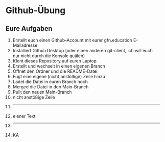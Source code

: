 # Github-Übung

## Eure Aufgaben
1. Erstellt euch einen Github-Account mit eurer gfn.education E-Mailadresse
2. Installiert Github Desktop (oder einen anderen git-client, ich will euch nur nicht durch die Konsole quälen)
3. Klont dieses Repository auf euren Laptop
4. Erstellt und wechselt in einen eigenen Branch
5. Öffnet den Ordner und die README-Datei
6. Fügt eine eigene (nicht anstößige) Zeile hinzu
7. Ladet die Datei in euren Branch hoch
8. Merged die Datei in den Main-Branch
9. Pullt den neuen Main-Branch
10. nicht anstößige Zeile
11. -----------
12. eiener Text
13. -----------
14. KA
